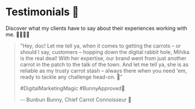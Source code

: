 # Testimonials 🙌

Discover what my clients have to say about their experiences working with me. 💁🏻‍♀️✨

> "Hey, doc! Let me tell ya, when it comes to getting the carrots – or should I say, customers – hopping down the digital rabbit hole, Mihika is the real deal! With her expertise, our brand went from just another carrot in the patch to the talk of the town. And let me tell ya, she is as reliable as my trusty carrot stash – always there when you need 'em, ready to tackle any challenge head-on. 💪"
>
> #DigitalMarketingMagic #BunnyApproved🐰
>
> -- Bunbun Bunny, Chief Carrot Connoisseur 🥕
